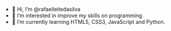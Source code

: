 - 👋 Hi, I’m @rafaelleitedasilva
- 👀 I’m interested in improve my skills on programming.
- 🌱 I’m currently learning HTML5, CSS3, JavaScript and Python.
